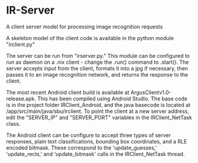 # IR-Server
A client server model for processing image recognition requests

A skeleton model of the client code is available in the python module "irclient.py"

The server can be run from "irserver.py." This module can be configured to run as daemon on a .nix client - change the .run() command to .start(). The server accepts input from the client, formats it into a jpg if necessary, then passes it to an image recognition network, and returns the response to the client.

The most recent Android client build is available at ArgusClientv1.0-release.apk. This has been compiled using Android Studio. The base code is in the project folder IRClient_Android, and the java basecode is located at /app/src/main/java/sbu/irclient. To point the client at a new server address, edit the "SERVER_IP" and "SERVER_PORT" variables in the IRClient_NetTask class.

The Android client can be configure to accept three types of server responses, plain text classifications, bounding box coordinates, and a RLE encoded bitmask. These correspond to the 'update_guesses,' 'update_rects,' and 'update_bitmask' calls in the IRClient_NetTask thread.
